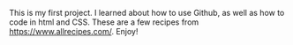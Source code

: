 This is my first project. I learned about how to use Github, as well as how to code in html and CSS. These are a few recipes from https://www.allrecipes.com/. Enjoy!
